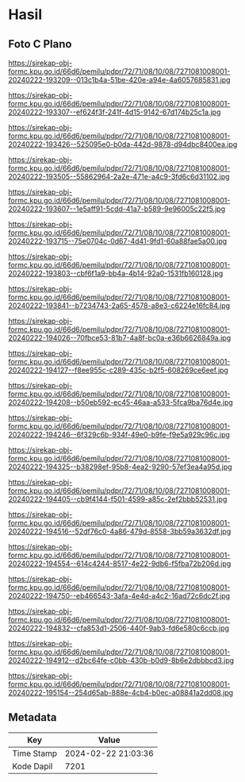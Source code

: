 # Hasil

## Foto C Plano

https://sirekap-obj-formc.kpu.go.id/66d6/pemilu/pdpr/72/71/08/10/08/7271081008001-20240222-193209--013c1b4a-51be-420e-a94e-4a6057685831.jpg

https://sirekap-obj-formc.kpu.go.id/66d6/pemilu/pdpr/72/71/08/10/08/7271081008001-20240222-193307--ef624f3f-241f-4d15-9142-67d174b25c1a.jpg

https://sirekap-obj-formc.kpu.go.id/66d6/pemilu/pdpr/72/71/08/10/08/7271081008001-20240222-193426--525095e0-b0da-442d-9878-d94dbc8400ea.jpg

https://sirekap-obj-formc.kpu.go.id/66d6/pemilu/pdpr/72/71/08/10/08/7271081008001-20240222-193505--55862964-2a2e-471e-a4c9-3fd6c6d31102.jpg

https://sirekap-obj-formc.kpu.go.id/66d6/pemilu/pdpr/72/71/08/10/08/7271081008001-20240222-193607--1e5aff91-5cdd-41a7-b589-9e96005c22f5.jpg

https://sirekap-obj-formc.kpu.go.id/66d6/pemilu/pdpr/72/71/08/10/08/7271081008001-20240222-193715--75e0704c-0d67-4d41-9fd1-60a88fae5a00.jpg

https://sirekap-obj-formc.kpu.go.id/66d6/pemilu/pdpr/72/71/08/10/08/7271081008001-20240222-193803--cbf6f1a9-bb4a-4b14-92a0-1531fb160128.jpg

https://sirekap-obj-formc.kpu.go.id/66d6/pemilu/pdpr/72/71/08/10/08/7271081008001-20240222-193841--b7234743-2a65-4578-a8e3-c6224e16fc84.jpg

https://sirekap-obj-formc.kpu.go.id/66d6/pemilu/pdpr/72/71/08/10/08/7271081008001-20240222-194026--70fbce53-81b7-4a8f-bc0a-e36b6626849a.jpg

https://sirekap-obj-formc.kpu.go.id/66d6/pemilu/pdpr/72/71/08/10/08/7271081008001-20240222-194127--f8ee955c-c289-435c-b2f5-608269ce6eef.jpg

https://sirekap-obj-formc.kpu.go.id/66d6/pemilu/pdpr/72/71/08/10/08/7271081008001-20240222-194208--b50eb592-ec45-46aa-a533-5fca9ba76d4e.jpg

https://sirekap-obj-formc.kpu.go.id/66d6/pemilu/pdpr/72/71/08/10/08/7271081008001-20240222-194246--6f329c6b-934f-49e0-b9fe-f9e5a929c96c.jpg

https://sirekap-obj-formc.kpu.go.id/66d6/pemilu/pdpr/72/71/08/10/08/7271081008001-20240222-194325--b38298ef-95b8-4ea2-9290-57ef3ea4a95d.jpg

https://sirekap-obj-formc.kpu.go.id/66d6/pemilu/pdpr/72/71/08/10/08/7271081008001-20240222-194405--cb9f4144-f501-4599-a85c-2ef2bbb52531.jpg

https://sirekap-obj-formc.kpu.go.id/66d6/pemilu/pdpr/72/71/08/10/08/7271081008001-20240222-194516--52df76c0-4a86-479d-8558-3bb59a3632df.jpg

https://sirekap-obj-formc.kpu.go.id/66d6/pemilu/pdpr/72/71/08/10/08/7271081008001-20240222-194554--614c4244-8517-4e22-9db6-f5fba72b206d.jpg

https://sirekap-obj-formc.kpu.go.id/66d6/pemilu/pdpr/72/71/08/10/08/7271081008001-20240222-194750--eb466543-3afa-4e4d-a4c2-16ad72c6dc2f.jpg

https://sirekap-obj-formc.kpu.go.id/66d6/pemilu/pdpr/72/71/08/10/08/7271081008001-20240222-194832--cfa853d1-2506-440f-9ab3-fd6e580c6ccb.jpg

https://sirekap-obj-formc.kpu.go.id/66d6/pemilu/pdpr/72/71/08/10/08/7271081008001-20240222-194912--d2bc64fe-c0bb-430b-b0d9-8b6e2dbbbcd3.jpg

https://sirekap-obj-formc.kpu.go.id/66d6/pemilu/pdpr/72/71/08/10/08/7271081008001-20240222-195154--254d65ab-888e-4cb4-b0ec-a08841a2dd08.jpg


## Metadata

| Key        | Value               |
| ---------- | ------------------- |
| Time Stamp | 2024-02-22 21:03:36 |
| Kode Dapil | 7201                |



